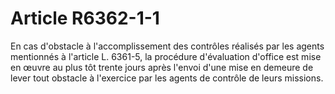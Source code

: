 # Article R6362-1-1

En cas d'obstacle à l'accomplissement des contrôles réalisés par les agents mentionnés à l'article L. 6361-5, la procédure d'évaluation d'office est mise en œuvre au plus tôt trente jours après l'envoi d'une mise en demeure de lever tout obstacle à l'exercice par les agents de contrôle de leurs missions.